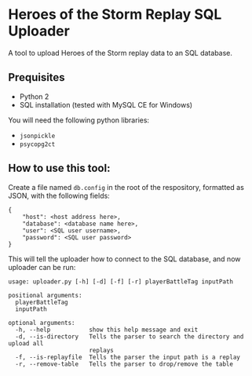 # Heroes of the Storm Replay SQL Uploader
A tool to upload Heroes of the Storm replay data to an SQL database.

## Prequisites
* Python 2
* SQL installation (tested with MySQL CE for Windows)

You will need the following python libraries:

* `jsonpickle`
* `psycopg2ct`

## How to use this tool:
Create a file named `db.config` in the root of the respository, formatted as JSON, with the following fields:
```
{
    "host": <host address here>,
    "database": <database name here>,
    "user": <SQL user username>,
    "password": <SQL user password>
}
```
This will tell the uploader how to connect to the SQL database, and now uploader can be run:
```
usage: uploader.py [-h] [-d] [-f] [-r] playerBattleTag inputPath

positional arguments:
  playerBattleTag
  inputPath

optional arguments:
  -h, --help           show this help message and exit
  -d, --is-directory   Tells the parser to search the directory and upload all
                       replays
  -f, --is-replayfile  Tells the parser the input path is a replay
  -r, --remove-table   Tells the parser to drop/remove the table
```